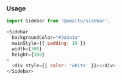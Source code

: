 ### Usage

```typescript
import Sidebar from '@amalto/sidebar';
```

```javascript
<Sidebar
  backgroundColor="#3a3a3a"
  mainStyle={{ padding: 10 }}
  width={300}
  height={300}
>
  <div style={{ color: 'white' }}></div>
</Sidebar>
```
